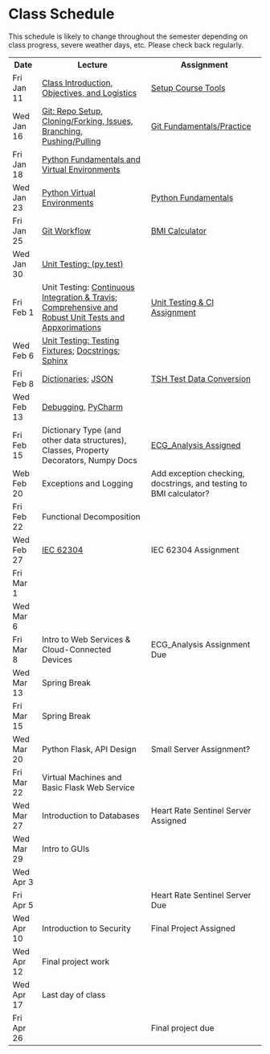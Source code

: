# Class Schedule

This schedule is likely to change throughout the semester depending on class
progress, severe weather days, etc.  Please check back regularly.

<table>

<tr>
<th>Date</th>
<th>Lecture</th>
<th>Assignment</th>
</tr>

<tr>
<td>Fri Jan 11</td>
  <td><a href="Lectures/Intro_Lecture.md">Class Introduction, Objectives, and Logistics</a></td>
  <td><a href="Assignments/01_tool_setup_git_intro.md">Setup Course Tools</a></td>
  <!--<td><a href="Lectures/FirstDayClass/lecture01.md">Class Introduction, Objectives and Logistics</a></td>-->
  <!--<td><a href="Assignments/01_tool_setup_git_fundamentals.md">[01] Setup Course Tools & Git Fundamentals</a></td>-->
</tr>

<tr>
<td>Wed Jan 16</td>
  <td><a href="https://github.com/awaxye/BME547/blob/master/Lectures/Lecture1Jan16.md">Git: Repo Setup, Cloning/Forking, Issues, Branching, Pushing/Pulling</a></td>
  <td><a href="Assignments/02_git_fundamentals_practice.md">Git Fundamentals/Practice</a></td>
</tr>

<tr>
<td>Fri Jan 18</td>
  <td><a href="https://github.com/awaxye/BME547/blob/master/Lectures/Lecture2Jan18.md">Python Fundamentals and Virtual Environments</a></td>
  <td></td>
  <!--<td><a href="Assignments/getting_started_git.md">Getting Started with git</a></td>-->
</tr>

<tr>
<td>Wed Jan 23</td>
<td><a href="https://github.com/awaxye/BME547/blob/master/Lectures/Lecture3Jan23.md">Python Virtual Environments</a></td>
<td><a href="Assignments/PythonFundamentalAssignment.md">Python Fundamentals</a></td>
</tr>

<tr>
<td>Fri Jan 25</td> 
<td><a href="https://github.com/awaxye/BME547/blob/master/Lectures/Lecture4Jan25.md">Git Workflow</a></td>
<td><a href="Assignments/BMICalculatorAssignment.md">BMI Calculator</a></td>
</tr>

<tr>
<td>Wed Jan 30</td>
<td><a href="Lectures/unit_testing.md">Unit Testing: (py.test)</a></td>
<td></td>
</tr>

<tr>
<td>Fri Feb 1</td>
<td>Unit Testing: <a href="Lectures/continuous_integration_travis.md">Continuous 
Integration & Travis</a>;
<a href="Lectures/robust_testing.md">Comprehensive and Robust Unit Tests and Appxorimations</a></td>
<td><a href="Assignments/UnitTestingCIAssignment.md">Unit Testing & CI Assignment</a></td>
</tr>

<tr>
<td>Wed Feb 6</td>
<td><a href="Lectures/testing_fixtures_and_other_testing.md">Unit Testing:  Testing Fixtures</a>;
<a href="Lectures/docstrings.md">Docstrings</a>;
<a href="Lectures/sphinx.md">Sphinx</a></td>
<td></td>
</tr>

<tr>
<td>Fri Feb 8</td>
<td><a href="Lectures/dictionaries.md">Dictionaries</a>;
<a href="Lectures/json.md">JSON</td>
<td><a href="Assignments/TSHTestDataConversion">TSH Test Data Conversion</td>
</tr>

<tr>
<td>Wed Feb 13</td>
<td><a href="Lectures/debugging.md">Debugging</a>, 
<a href="Resources/PyCharm">PyCharm</a></td>
<td></td>
</tr>

<tr>
<td>Fri Feb 15</td>
<td>Dictionary Type (and other data structures), Classes, Property Decorators, Numpy Docs</td>
<td><a href="Assignments/ECG_Analysis">ECG_Analysis Assigned</a></td>
</tr>

<tr>
<td>Web Feb 20</td>
<td>Exceptions and Logging</td>
<td>Add exception checking, docstrings, and testing to BMI calculator?</td>
</tr>

<tr>
<td>Fri Feb 22</td>
<td>Functional Decomposition</td>
<td></td>
</tr>

<tr>
<td>Wed Feb 27</td>
<td><a href="https://en.wikipedia.org/wiki/IEC_62304">IEC 62304</a></td>
<td>IEC 62304 Assignment</td>
</tr>

<tr>
<td>Fri Mar 1 </td>
<td></td>
<td></td>
</tr>

<tr>
<td>Wed Mar 6</td>
<td></td>
<td></td>
</tr>

<tr>
<td>Fri Mar 8</td>
<td>Intro to Web Services & Cloud-Connected Devices</td>
<td>ECG_Analysis Assignment Due</td>
</tr>

<tr>
<td>Wed Mar 13</td>
<td>Spring Break </td>
<td></td>
</tr>

<tr>
<td>Fri Mar 15</td>
<td>Spring Break</td>
<td></td>
<!--<td><a href="https://realpython.com/python-matplotlib-guide/">Matplotlib</a> / Seaborn</td>-->
<!--<td><a href="https://build-system.fman.io/pyqt5-tutorial">Building a GUI with Qt5</a></td>-->
<!--<td>Pandas (DataFrames), Data Wrangling</td>-->
</tr>

<tr>
<td>Wed Mar 20</td>
  <td>Python Flask, API Design</td>
  <td>Small Server Assignment?</td>
</tr>

<tr>
<td>Fri Mar 22</td>
<!--<td><a href="Lectures/react/intro.md">Web/Mobile client (ReactJS) Introduction [SK]</a></td>-->
  <td>Virtual Machines and Basic Flask Web Service</td>
<td></td>
</tr>

<tr>
<td>Wed Mar 27</td>
<!--<td><a href="Lectures/react/lecture2.md">Polished ReactJS + RESTful API Requests [SK]</a></td>-->
<!--<td><a href="Lectures/react/assignment.md">[09] Heart Rate Physician Client (due 4/4/18 @ 11:59pm)</a></td>-->
  <td>Introduction to Databases</td>
  <td>Heart Rate Sentinel Server Assigned</td>
</tr>

<tr>
  <td>Wed Mar 29</td>
  <td>Intro to GUIs</td>
  <td></td>
</tr>

<tr>
<td>Wed Apr 3</td>
<td></td>
<td></td>
</tr>

<tr>
<td>Fri Apr 5</td>
<td></td>
<td>Heart Rate Sentinel Server Due</td>
</tr>

<tr>
<td>Wed Apr 10</td>
<td>Introduction to Security</td>
<td>Final Project Assigned</td>
</tr>

<tr>
<td>Wed Apr 12</td>
<td>Final project work</td>
<td></td>
</tr>

<tr>
<td>Wed Apr 17</td>
<td>Last day of class</td>
<td></td>
</tr>

<tr>
<td>Fri Apr 26</td>
<td></td>
<td>Final project due</td>
</tr>

<table>
